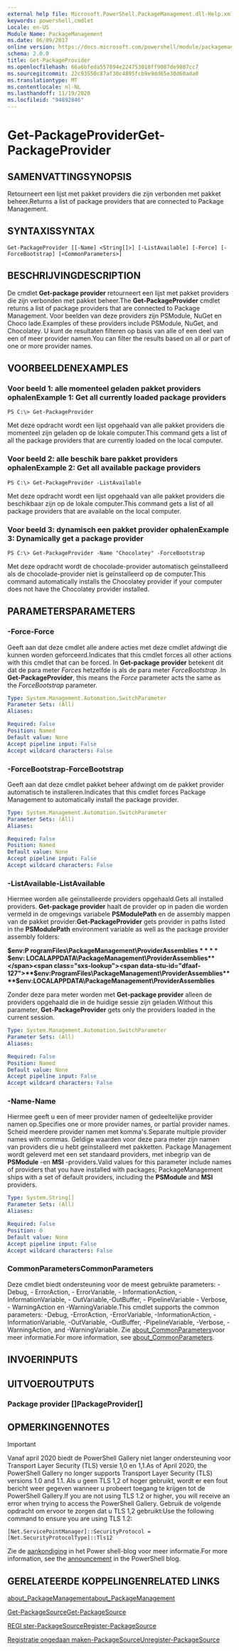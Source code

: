 ```yaml
---
external help file: Microsoft.PowerShell.PackageManagement.dll-Help.xml
keywords: powershell,cmdlet
Locale: en-US
Module Name: PackageManagement
ms.date: 06/09/2017
online version: https://docs.microsoft.com/powershell/module/packagemanagement/get-packageprovider?view=powershell-5.1&WT.mc_id=ps-gethelp
schema: 2.0.0
title: Get-PackageProvider
ms.openlocfilehash: 66a6bfeda557894e224753018ff9087de9887cc7
ms.sourcegitcommit: 22c93550c87af30c4895fcb9e9dd65e30d60ada0
ms.translationtype: MT
ms.contentlocale: nl-NL
ms.lasthandoff: 11/19/2020
ms.locfileid: "94892846"
---
```

# <span data-ttu-id="dfaaf-103">Get-PackageProvider</span><span class="sxs-lookup"><span data-stu-id="dfaaf-103">Get-PackageProvider</span></span>

## <span data-ttu-id="dfaaf-104">SAMENVATTING</span><span class="sxs-lookup"><span data-stu-id="dfaaf-104">SYNOPSIS</span></span>
<span data-ttu-id="dfaaf-105">Retourneert een lijst met pakket providers die zijn verbonden met pakket beheer.</span><span class="sxs-lookup"><span data-stu-id="dfaaf-105">Returns a list of package providers that are connected to Package Management.</span></span>

## <span data-ttu-id="dfaaf-106">SYNTAXIS</span><span class="sxs-lookup"><span data-stu-id="dfaaf-106">SYNTAX</span></span>

```
Get-PackageProvider [[-Name] <String[]>] [-ListAvailable] [-Force] [-ForceBootstrap] [<CommonParameters>]
```

## <span data-ttu-id="dfaaf-107">BESCHRIJVING</span><span class="sxs-lookup"><span data-stu-id="dfaaf-107">DESCRIPTION</span></span>
<span data-ttu-id="dfaaf-108">De cmdlet **Get-package provider** retourneert een lijst met pakket providers die zijn verbonden met pakket beheer.</span><span class="sxs-lookup"><span data-stu-id="dfaaf-108">The **Get-PackageProvider** cmdlet returns a list of package providers that are connected to Package Management.</span></span>
<span data-ttu-id="dfaaf-109">Voor beelden van deze providers zijn PSModule, NuGet en Choco lade.</span><span class="sxs-lookup"><span data-stu-id="dfaaf-109">Examples of these providers include PSModule, NuGet, and Chocolatey.</span></span>
<span data-ttu-id="dfaaf-110">U kunt de resultaten filteren op basis van alle of een deel van een of meer provider namen.</span><span class="sxs-lookup"><span data-stu-id="dfaaf-110">You can filter the results based on all or part of one or more provider names.</span></span>

## <span data-ttu-id="dfaaf-111">VOORBEELDEN</span><span class="sxs-lookup"><span data-stu-id="dfaaf-111">EXAMPLES</span></span>

### <span data-ttu-id="dfaaf-112">Voor beeld 1: alle momenteel geladen pakket providers ophalen</span><span class="sxs-lookup"><span data-stu-id="dfaaf-112">Example 1: Get all currently loaded package providers</span></span>

```
PS C:\> Get-PackageProvider
```

<span data-ttu-id="dfaaf-113">Met deze opdracht wordt een lijst opgehaald van alle pakket providers die momenteel zijn geladen op de lokale computer.</span><span class="sxs-lookup"><span data-stu-id="dfaaf-113">This command gets a list of all the package providers that are currently loaded on the local computer.</span></span>

### <span data-ttu-id="dfaaf-114">Voor beeld 2: alle beschik bare pakket providers ophalen</span><span class="sxs-lookup"><span data-stu-id="dfaaf-114">Example 2: Get all available package providers</span></span>

```
PS C:\> Get-PackageProvider -ListAvailable
```

<span data-ttu-id="dfaaf-115">Met deze opdracht wordt een lijst opgehaald van alle pakket providers die beschikbaar zijn op de lokale computer.</span><span class="sxs-lookup"><span data-stu-id="dfaaf-115">This command gets a list of all package providers that are available on the local computer.</span></span>

### <span data-ttu-id="dfaaf-116">Voor beeld 3: dynamisch een pakket provider ophalen</span><span class="sxs-lookup"><span data-stu-id="dfaaf-116">Example 3: Dynamically get a package provider</span></span>

```
PS C:\> Get-PackageProvider -Name "Chocolatey" -ForceBootstrap
```

<span data-ttu-id="dfaaf-117">Met deze opdracht wordt de chocolade-provider automatisch geïnstalleerd als de chocolade-provider niet is geïnstalleerd op de computer.</span><span class="sxs-lookup"><span data-stu-id="dfaaf-117">This command automatically installs the Chocolatey provider if your computer does not have the Chocolatey provider installed.</span></span>

## <span data-ttu-id="dfaaf-118">PARAMETERS</span><span class="sxs-lookup"><span data-stu-id="dfaaf-118">PARAMETERS</span></span>

### <span data-ttu-id="dfaaf-119">-Force</span><span class="sxs-lookup"><span data-stu-id="dfaaf-119">-Force</span></span>
<span data-ttu-id="dfaaf-120">Geeft aan dat deze cmdlet alle andere acties met deze cmdlet afdwingt die kunnen worden geforceerd.</span><span class="sxs-lookup"><span data-stu-id="dfaaf-120">Indicates that this cmdlet forces all other actions with this cmdlet that can be forced.</span></span>
<span data-ttu-id="dfaaf-121">In **Get-package provider** betekent dit dat de para meter *Forces* hetzelfde is als de para meter *ForceBootstrap* .</span><span class="sxs-lookup"><span data-stu-id="dfaaf-121">In **Get-PackageProvider**, this means the *Force* parameter acts the same as the *ForceBootstrap* parameter.</span></span>

```yaml
Type: System.Management.Automation.SwitchParameter
Parameter Sets: (All)
Aliases:

Required: False
Position: Named
Default value: None
Accept pipeline input: False
Accept wildcard characters: False
```

### <span data-ttu-id="dfaaf-122">-ForceBootstrap</span><span class="sxs-lookup"><span data-stu-id="dfaaf-122">-ForceBootstrap</span></span>
<span data-ttu-id="dfaaf-123">Geeft aan dat deze cmdlet pakket beheer afdwingt om de pakket provider automatisch te installeren.</span><span class="sxs-lookup"><span data-stu-id="dfaaf-123">Indicates that this cmdlet forces Package Management to automatically install the package provider.</span></span>

```yaml
Type: System.Management.Automation.SwitchParameter
Parameter Sets: (All)
Aliases:

Required: False
Position: Named
Default value: None
Accept pipeline input: False
Accept wildcard characters: False
```

### <span data-ttu-id="dfaaf-124">-ListAvailable</span><span class="sxs-lookup"><span data-stu-id="dfaaf-124">-ListAvailable</span></span>
<span data-ttu-id="dfaaf-125">Hiermee worden alle geïnstalleerde providers opgehaald.</span><span class="sxs-lookup"><span data-stu-id="dfaaf-125">Gets all installed providers.</span></span>
<span data-ttu-id="dfaaf-126">**Get-package provider** haalt de provider op in paden die worden vermeld in de omgevings variabele **PSModulePath** en de assembly mappen van de pakket provider:</span><span class="sxs-lookup"><span data-stu-id="dfaaf-126">**Get-PackageProvider** gets provider in paths listed in the **PSModulePath** environment variable as well as the package provider assembly folders:</span></span>

<span data-ttu-id="dfaaf-127">**$env:P rogramFiles\PackageManagement\ProviderAssemblies \* \* \* \* $env: LOCALAPPDATA\PackageManagement\ProviderAssemblies**</span><span class="sxs-lookup"><span data-stu-id="dfaaf-127">**$env:ProgramFiles\PackageManagement\ProviderAssemblies\*\*\*\*$env:LOCALAPPDATA\PackageManagement\ProviderAssemblies**</span></span>

<span data-ttu-id="dfaaf-128">Zonder deze para meter worden met **Get-package provider** alleen de providers opgehaald die in de huidige sessie zijn geladen.</span><span class="sxs-lookup"><span data-stu-id="dfaaf-128">Without this parameter, **Get-PackageProvider** gets only the providers loaded in the current session.</span></span>

```yaml
Type: System.Management.Automation.SwitchParameter
Parameter Sets: (All)
Aliases:

Required: False
Position: Named
Default value: None
Accept pipeline input: False
Accept wildcard characters: False
```

### <span data-ttu-id="dfaaf-129">-Name</span><span class="sxs-lookup"><span data-stu-id="dfaaf-129">-Name</span></span>
<span data-ttu-id="dfaaf-130">Hiermee geeft u een of meer provider namen of gedeeltelijke provider namen op.</span><span class="sxs-lookup"><span data-stu-id="dfaaf-130">Specifies one or more provider names, or partial provider names.</span></span>
<span data-ttu-id="dfaaf-131">Scheid meerdere provider namen met komma's.</span><span class="sxs-lookup"><span data-stu-id="dfaaf-131">Separate multiple provider names with commas.</span></span>
<span data-ttu-id="dfaaf-132">Geldige waarden voor deze para meter zijn namen van providers die u hebt geïnstalleerd met pakketten. Package Management wordt geleverd met een set standaard providers, met inbegrip van de **PSModule** -en **MSI** -providers.</span><span class="sxs-lookup"><span data-stu-id="dfaaf-132">Valid values for this parameter include names of providers that you have installed with packages; PackageManagement ships with a set of default providers, including the **PSModule** and **MSI** providers.</span></span>

```yaml
Type: System.String[]
Parameter Sets: (All)
Aliases:

Required: False
Position: 0
Default value: None
Accept pipeline input: False
Accept wildcard characters: False
```

### <span data-ttu-id="dfaaf-133">CommonParameters</span><span class="sxs-lookup"><span data-stu-id="dfaaf-133">CommonParameters</span></span>
<span data-ttu-id="dfaaf-134">Deze cmdlet biedt ondersteuning voor de meest gebruikte parameters: -Debug, - ErrorAction, - ErrorVariable, - InformationAction, -InformationVariable, - OutVariable,-OutBuffer, - PipelineVariable - Verbose, - WarningAction en -WarningVariable.</span><span class="sxs-lookup"><span data-stu-id="dfaaf-134">This cmdlet supports the common parameters: -Debug, -ErrorAction, -ErrorVariable, -InformationAction, -InformationVariable, -OutVariable, -OutBuffer, -PipelineVariable, -Verbose, -WarningAction, and -WarningVariable.</span></span> <span data-ttu-id="dfaaf-135">Zie [about_CommonParameters](https://go.microsoft.com/fwlink/?LinkID=113216)voor meer informatie.</span><span class="sxs-lookup"><span data-stu-id="dfaaf-135">For more information, see [about_CommonParameters](https://go.microsoft.com/fwlink/?LinkID=113216).</span></span>

## <span data-ttu-id="dfaaf-136">INVOER</span><span class="sxs-lookup"><span data-stu-id="dfaaf-136">INPUTS</span></span>

## <span data-ttu-id="dfaaf-137">UITVOER</span><span class="sxs-lookup"><span data-stu-id="dfaaf-137">OUTPUTS</span></span>

### <span data-ttu-id="dfaaf-138">Package provider []</span><span class="sxs-lookup"><span data-stu-id="dfaaf-138">PackageProvider[]</span></span>

## <span data-ttu-id="dfaaf-139">OPMERKINGEN</span><span class="sxs-lookup"><span data-stu-id="dfaaf-139">NOTES</span></span>

> [!IMPORTANT]
> <span data-ttu-id="dfaaf-140">Vanaf april 2020 biedt de PowerShell Gallery niet langer ondersteuning voor Transport Layer Security (TLS) versie 1,0 en 1,1.</span><span class="sxs-lookup"><span data-stu-id="dfaaf-140">As of April 2020, the PowerShell Gallery no longer supports Transport Layer Security (TLS) versions 1.0 and 1.1.</span></span> <span data-ttu-id="dfaaf-141">Als u geen TLS 1,2 of hoger gebruikt, wordt er een fout bericht weer gegeven wanneer u probeert toegang te krijgen tot de PowerShell Gallery.</span><span class="sxs-lookup"><span data-stu-id="dfaaf-141">If you are not using TLS 1.2 or higher, you will receive an error when trying to access the PowerShell Gallery.</span></span> <span data-ttu-id="dfaaf-142">Gebruik de volgende opdracht om ervoor te zorgen dat u TLS 1,2 gebruikt:</span><span class="sxs-lookup"><span data-stu-id="dfaaf-142">Use the following command to ensure you are using TLS 1.2:</span></span>
>
> `[Net.ServicePointManager]::SecurityProtocol = [Net.SecurityProtocolType]::Tls12`
>
> <span data-ttu-id="dfaaf-143">Zie de [aankondiging](https://devblogs.microsoft.com/powershell/powershell-gallery-tls-support/) in het Power shell-blog voor meer informatie.</span><span class="sxs-lookup"><span data-stu-id="dfaaf-143">For more information, see the [announcement](https://devblogs.microsoft.com/powershell/powershell-gallery-tls-support/) in the PowerShell blog.</span></span>

## <span data-ttu-id="dfaaf-144">GERELATEERDE KOPPELINGEN</span><span class="sxs-lookup"><span data-stu-id="dfaaf-144">RELATED LINKS</span></span>

[<span data-ttu-id="dfaaf-145">about_PackageManagement</span><span class="sxs-lookup"><span data-stu-id="dfaaf-145">about_PackageManagement</span></span>](../Microsoft.PowerShell.Core/About/about_PackageManagement.md)

[<span data-ttu-id="dfaaf-146">Get-PackageSource</span><span class="sxs-lookup"><span data-stu-id="dfaaf-146">Get-PackageSource</span></span>](Get-PackageSource.md)

[<span data-ttu-id="dfaaf-147">REGI ster-PackageSource</span><span class="sxs-lookup"><span data-stu-id="dfaaf-147">Register-PackageSource</span></span>](Register-PackageSource.md)

[<span data-ttu-id="dfaaf-148">Registratie ongedaan maken-PackageSource</span><span class="sxs-lookup"><span data-stu-id="dfaaf-148">Unregister-PackageSource</span></span>](Unregister-PackageSource.md)
